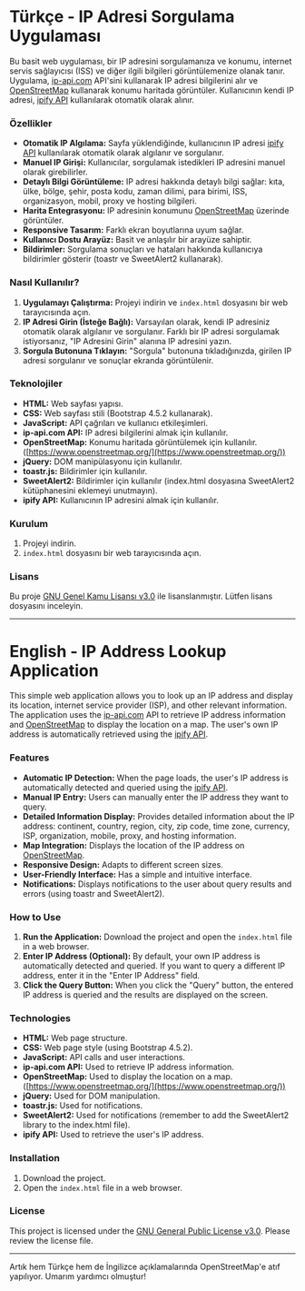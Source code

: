 # Türkçe - IP Adresi Sorgulama Uygulaması

Bu basit web uygulaması, bir IP adresini sorgulamanıza ve konumu, internet servis sağlayıcısı (ISS) ve diğer ilgili bilgileri görüntülemenize olanak tanır. Uygulama, [ip-api.com](http://ip-api.com/) API'sini kullanarak IP adresi bilgilerini alır ve [OpenStreetMap](https://www.openstreetmap.org/) kullanarak konumu haritada görüntüler. Kullanıcının kendi IP adresi, [ipify API](https://www.ipify.org/) kullanılarak otomatik olarak alınır.

### Özellikler

* **Otomatik IP Algılama:** Sayfa yüklendiğinde, kullanıcının IP adresi [ipify API](https://www.ipify.org/) kullanılarak otomatik olarak algılanır ve sorgulanır.
* **Manuel IP Girişi:** Kullanıcılar, sorgulamak istedikleri IP adresini manuel olarak girebilirler.
* **Detaylı Bilgi Görüntüleme:** IP adresi hakkında detaylı bilgi sağlar: kıta, ülke, bölge, şehir, posta kodu, zaman dilimi, para birimi, ISS, organizasyon, mobil, proxy ve hosting bilgileri.
* **Harita Entegrasyonu:** IP adresinin konumunu [OpenStreetMap](https://www.openstreetmap.org/) üzerinde görüntüler.
* **Responsive Tasarım:** Farklı ekran boyutlarına uyum sağlar.
* **Kullanıcı Dostu Arayüz:** Basit ve anlaşılır bir arayüze sahiptir.
* **Bildirimler:** Sorgulama sonuçları ve hataları hakkında kullanıcıya bildirimler gösterir (toastr ve SweetAlert2 kullanarak).

### Nasıl Kullanılır?

1. **Uygulamayı Çalıştırma:** Projeyi indirin ve `index.html` dosyasını bir web tarayıcısında açın.
2. **IP Adresi Girin (İsteğe Bağlı):** Varsayılan olarak, kendi IP adresiniz otomatik olarak algılanır ve sorgulanır. Farklı bir IP adresi sorgulamak istiyorsanız, "IP Adresini Girin" alanına IP adresini yazın.
3. **Sorgula Butonuna Tıklayın:** "Sorgula" butonuna tıkladığınızda, girilen IP adresi sorgulanır ve sonuçlar ekranda görüntülenir.

### Teknolojiler

* **HTML:** Web sayfası yapısı.
* **CSS:** Web sayfası stili (Bootstrap 4.5.2 kullanarak).
* **JavaScript:** API çağrıları ve kullanıcı etkileşimleri.
* **ip-api.com API:** IP adresi bilgilerini almak için kullanılır.
* **OpenStreetMap:** Konumu haritada görüntülemek için kullanılır. ([https://www.openstreetmap.org/](https://www.openstreetmap.org/))
* **jQuery:** DOM manipülasyonu için kullanılır.
* **toastr.js:** Bildirimler için kullanılır.
* **SweetAlert2:** Bildirimler için kullanılır (index.html dosyasına SweetAlert2 kütüphanesini eklemeyi unutmayın).
* **ipify API:** Kullanıcının IP adresini almak için kullanılır.

### Kurulum

1. Projeyi indirin.
2. `index.html` dosyasını bir web tarayıcısında açın.

### Lisans

Bu proje [GNU Genel Kamu Lisansı v3.0](LICENSE) ile lisanslanmıştır. Lütfen lisans dosyasını inceleyin.

---

# English - IP Address Lookup Application

This simple web application allows you to look up an IP address and display its location, internet service provider (ISP), and other relevant information. The application uses the [ip-api.com](http://ip-api.com/) API to retrieve IP address information and [OpenStreetMap](https://www.openstreetmap.org/) to display the location on a map. The user's own IP address is automatically retrieved using the [ipify API](https://www.ipify.org/).

### Features

* **Automatic IP Detection:** When the page loads, the user's IP address is automatically detected and queried using the [ipify API](https://www.ipify.org/).
* **Manual IP Entry:** Users can manually enter the IP address they want to query.
* **Detailed Information Display:** Provides detailed information about the IP address: continent, country, region, city, zip code, time zone, currency, ISP, organization, mobile, proxy, and hosting information.
* **Map Integration:** Displays the location of the IP address on [OpenStreetMap](https://www.openstreetmap.org/).
* **Responsive Design:** Adapts to different screen sizes.
* **User-Friendly Interface:** Has a simple and intuitive interface.
* **Notifications:** Displays notifications to the user about query results and errors (using toastr and SweetAlert2).

### How to Use

1. **Run the Application:** Download the project and open the `index.html` file in a web browser.
2. **Enter IP Address (Optional):** By default, your own IP address is automatically detected and queried. If you want to query a different IP address, enter it in the "Enter IP Address" field.
3. **Click the Query Button:** When you click the "Query" button, the entered IP address is queried and the results are displayed on the screen.

### Technologies

* **HTML:** Web page structure.
* **CSS:** Web page style (using Bootstrap 4.5.2).
* **JavaScript:** API calls and user interactions.
* **ip-api.com API:** Used to retrieve IP address information.
* **OpenStreetMap:** Used to display the location on a map. ([https://www.openstreetmap.org/](https://www.openstreetmap.org/))
* **jQuery:** Used for DOM manipulation.
* **toastr.js:** Used for notifications.
* **SweetAlert2:** Used for notifications (remember to add the SweetAlert2 library to the index.html file).
* **ipify API:** Used to retrieve the user's IP address.

### Installation

1. Download the project.
2. Open the `index.html` file in a web browser.

### License

This project is licensed under the [GNU General Public License v3.0](LICENSE). Please review the license file.

---


Artık hem Türkçe hem de İngilizce açıklamalarında OpenStreetMap'e atıf yapılıyor. Umarım yardımcı olmuştur!
